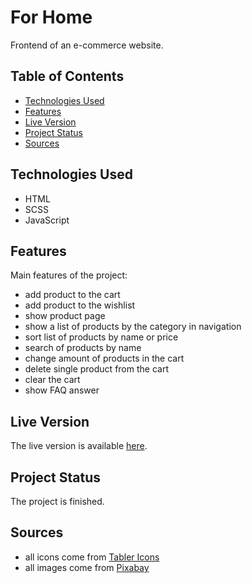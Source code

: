 # For Home

Frontend of an e-commerce website.

## Table of Contents
- [Technologies Used](#technologies-used)
- [Features](#features)
- [Live Version](#live-version)
- [Project Status](#project-status)
- [Sources](#sources)

## Technologies Used

- HTML
- SCSS
- JavaScript

## Features

Main features of the project:
- add product to the cart
- add product to the wishlist
- show product page
- show a list of products by the category in navigation
- sort list of products by name or price
- search of products by name
- change amount of products in the cart
- delete single product from the cart
- clear the cart
- show FAQ answer

## Live Version

The live version is available [here](https://ronnessa.github.io/For-Home/).

## Project Status

The project is finished.

## Sources

- all icons come from [Tabler Icons](https://tabler-icons.io/)
- all images come from [Pixabay](https://pixabay.com/)